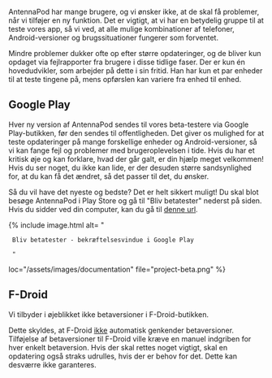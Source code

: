 AntennaPod har mange brugere, og vi ønsker ikke, at de skal få problemer, når vi
tilføjer en ny funktion. Det er vigtigt, at vi har en betydelig gruppe til at
teste vores app, så vi ved, at alle mulige kombinationer af telefoner,
Android-versioner og brugssituationer fungerer som forventet.

Mindre problemer dukker ofte op efter større opdateringer, og de bliver kun
opdaget via fejlrapporter fra brugere i disse tidlige faser. Der er kun én
hovedudvikler, som arbejder på dette i sin fritid. Han har kun et par enheder
til at teste tingene på, mens opførslen kan variere fra enhed til enhed.

## Google Play

Hver ny version af AntennaPod sendes til vores beta-testere via Google
Play-butikken, før den sendes til offentligheden. Det giver os mulighed for at
teste opdateringer på mange forskellige enheder og Android-versioner, så vi kan
fange fejl og problemer med brugeroplevelsen i tide. Hvis du har et kritisk øje
og kan forklare, hvad der går galt, er din hjælp meget velkommen! Hvis du ser
noget, du ikke kan lide, er der desuden større sandsynlighed for, at du kan få
det ændret, så det passer til det, du ønsker.

Så du vil have det nyeste og bedste? Det er helt sikkert muligt! Du skal blot
besøge AntennaPod i Play Store og gå til "Bliv betatester" nederst på siden.
Hvis du sidder ved din computer, kan du gå til [denne url](https://play.google.com/apps/testing/de.danoeh.antennapod).

{% include image.html alt= "

     Bliv betatester - bekræftelsesvindue i Google Play

     "

loc="/assets/images/documentation" file="project-beta.png" %}

## F-Droid

Vi tilbyder i øjeblikket ikke betaversioner i F-Droid-butikken.

Dette skyldes, at F-Droid [ikke](https://gitlab.com/fdroid/fdroidserver/-/issues/161)
automatisk genkender betaversioner. Tilføjelse af betaversioner til F-Droid
ville kræve en manuel indgriben for hver enkelt betaversion. Hvis der skal
rettes noget vigtigt, skal en opdatering også straks udrulles, hvis der er behov
for det. Dette kan desværre ikke garanteres.
